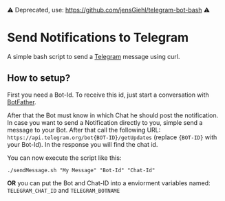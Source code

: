 :warning: Deprecated, use: https://github.com/jensGiehl/telegram-bot-bash :warning:


# Send Notifications to Telegram
A simple bash script to send a [Telegram](https://telegram.org/) message using curl.

## How to setup?
First you need a Bot-Id. To receive this id, just start a conversation with [BotFather](https://t.me/botfather).

After that the Bot must know in which Chat he should post the notification.
In case you want to send a Notification directly to you, simple send a message to your Bot. After that call the
following URL: ```https://api.telegram.org/bot{BOT-ID}/getUpdates``` (replace ```{BOT-ID}``` with your Bot-Id).
In the response you will find the chat id.


You can now execute the script like this:
```
./sendMessage.sh "My Message" "Bot-Id" "Chat-Id"
```

**OR** you can put the Bot and Chat-ID into a enviorment variables named:
```TELEGRAM_CHAT_ID``` and ```TELEGRAM_BOTNAME```
